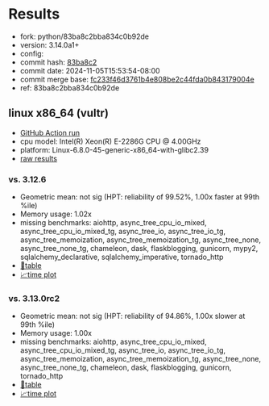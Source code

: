 # Results

- fork: python/83ba8c2bba834c0b92de
- version: 3.14.0a1+
- config: 
- commit hash: [83ba8c2](https://github.com/python/cpython/commit/83ba8c2)
- commit date: 2024-11-05T15:53:54-08:00
- commit merge base: [fc233f46d3761b4e808be2c44fda0b843179004e](https://github.com/python/cpython/commit/fc233f46d3761b4e808be2c44fda0b843179004e)
- ref: 83ba8c2bba834c0b92de

## linux x86_64 (vultr)

- [GitHub Action run](https://github.com/facebookexperimental/free-threading-benchmarking/actions/runs/11694803058)
- cpu model: Intel(R) Xeon(R) E-2286G CPU @ 4.00GHz
- platform: Linux-6.8.0-45-generic-x86_64-with-glibc2.39
- [raw results](bm-20241105-vultr-x86_64-python-83ba8c2bba834c0b92de-3.14.0a1%2B-83ba8c2.json)

### vs. 3.12.6

- Geometric mean: not sig (HPT: reliability of 99.52%, 1.00x faster at 99th %ile)
- Memory usage: 1.02x
- missing benchmarks: aiohttp, async_tree_cpu_io_mixed, async_tree_cpu_io_mixed_tg, async_tree_io, async_tree_io_tg, async_tree_memoization, async_tree_memoization_tg, async_tree_none, async_tree_none_tg, chameleon, dask, flaskblogging, gunicorn, mypy2, sqlalchemy_declarative, sqlalchemy_imperative, tornado_http
- [📄table](bm-20241105-vultr-x86_64-python-83ba8c2bba834c0b92de-3.14.0a1%2B-83ba8c2-vs-3.12.6.md)
- [📈time plot](bm-20241105-vultr-x86_64-python-83ba8c2bba834c0b92de-3.14.0a1%2B-83ba8c2-vs-3.12.6.svg)

### vs. 3.13.0rc2

- Geometric mean: not sig (HPT: reliability of 94.86%, 1.00x slower at 99th %ile)
- Memory usage: 1.00x
- missing benchmarks: aiohttp, async_tree_cpu_io_mixed, async_tree_cpu_io_mixed_tg, async_tree_io, async_tree_io_tg, async_tree_memoization, async_tree_memoization_tg, async_tree_none, async_tree_none_tg, chameleon, dask, flaskblogging, gunicorn, tornado_http
- [📄table](bm-20241105-vultr-x86_64-python-83ba8c2bba834c0b92de-3.14.0a1%2B-83ba8c2-vs-3.13.0rc2.md)
- [📈time plot](bm-20241105-vultr-x86_64-python-83ba8c2bba834c0b92de-3.14.0a1%2B-83ba8c2-vs-3.13.0rc2.svg)

